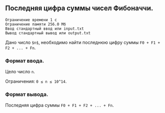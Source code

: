 ## Последняя цифра суммы чисел Фибоначчи.

```
Ограничение времени 1 с
Ограничение памяти 256.0 Мб
Ввод стандартный ввод или input.txt
Вывод стандартный вывод или output.txt
```

Дано число `$n$`, необходимо найти последнюю цифру суммы `F0 + F1 + F2 + ... + Fn`.

### Формат ввода.
Цело число `n`.

Ограничения: `0 ≤ n ≤ 10^14`.

### Формат вывода.
Последняя цифра суммы `F0 + F1 + F2 + ... + Fn`.